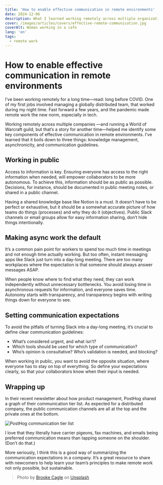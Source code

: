 ```yaml
---
title: 'How to enable effective communication in remote environments'
date: 2024-12-06
description: What I learned working remotely across multiple organizations.
cover: /images/articles/covers/effective-remote-communication.jpg
coverAlt: Woman working in a cafe
lang: 'en'
tags:
  - remote work
---
```


# How to enable effective communication in remote environments

I’ve been working remotely for a long time—read: long before COVID. One of my first jobs involved managing a globally distributed team, that worked during my night time. Fast forward a few years, and the pandemic made remote work the new norm, especially in tech.

Working remotely across multiple companies —and running a World of Warcraft guild, but that’s a story for another time—helped me identify some key components of effective communication in remote environments. I’ve learned that it boils down to three things: knowledge management, asynchronicity, and communication guidelines.

## Working in public

Access to information is key. Ensuring everyone has access to the right information when needed, will empower collaborators to be more autonomous. To achieve this, information should be as public as possible. Decisions, for instance, should be documented in public meeting notes, or shared in a public channel.

Having a shared knowledge base like Notion is a must. It doesn’t have to be perfect or exhaustive, but it should be a somewhat accurate picture of how teams do things (processes) and why they do it (objectives). Public Slack channels or email groups allow for easy information sharing, don’t hide things intentionally.

## Making async work the default

It’s a common pain point for workers to spend too much time in meetings and not enough time actually working. But too often, instant messaging apps like Slack just turn into a day-long meeting. There are too many workplaces where the expectation is that someone should always answer messages ASAP.

When people know where to find what they need, they can work independently without unnecessary bottlenecks. You avoid losing time in asynchronous requests for information, and everyone saves time. Autonomy starts with transparency, and transparency begins with writing things down for everyone to see.

## Setting communication expectations

To avoid the pitfalls of turning Slack into a day-long meeting, it’s crucial to define clear communication guidelines:
- What’s considered urgent, and what isn’t?
- Which tools should be used for which type of communication?
- Who’s opinion is consultative? Who’s validation is needed, and blocking?

When working in public, you want to avoid the opposite situation, where everyone has to stay on top of everything. So define your expectations clearly, so that your collaborators know when their input is needed.

## Wrapping up

In their recent newsletter about how product management, PostHog shared a graph of their communication tier list. As expected for a distributed company, the public communication channels are all at the top and the private ones at the bottom.

![PostHog communication tier list](/images/articles/posthog-communication-tier-list.png "PostHog communication tier list")

I love that they literally have carrier pigeons, fax machines, and emails being preferred communication means than tapping someone on the shoulder. (Don’t do that.)

More seriously, I think this is a good way of summarizing the communication expectations in a company. It’s a great resource to share with newcomers to help learn your team’s principles to make remote work not only possible, but sustainable.

> Photo by <a href="https://unsplash.com/@brookecagle?utm_content=creditCopyText&utm_medium=referral&utm_source=unsplash">Brooke Cagle</a> on <a href="https://unsplash.com/photos/woman-sitting-on-brown-wooden-chair-while-using-silver-laptop-computer-in-room-WHWYBmtn3_0?utm_content=creditCopyText&utm_medium=referral&utm_source=unsplash">Unsplash</a>

